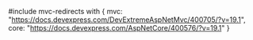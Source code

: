 #include mvc-redirects with {
    mvc: "https://docs.devexpress.com/DevExtremeAspNetMvc/400705/?v=19.1",
    core: "https://docs.devexpress.com/AspNetCore/400576/?v=19.1"
}
